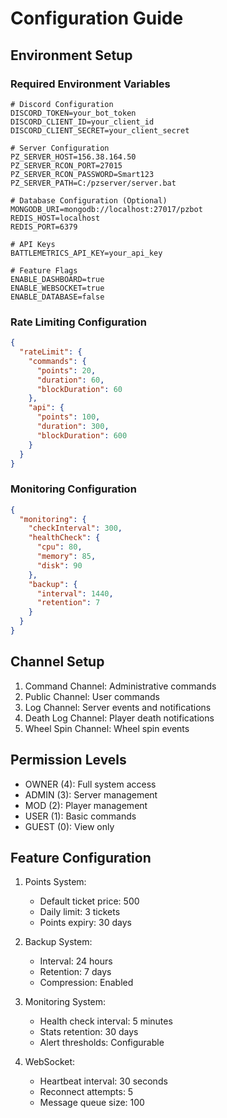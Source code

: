# Configuration Guide

## Environment Setup

### Required Environment Variables
```env
# Discord Configuration
DISCORD_TOKEN=your_bot_token
DISCORD_CLIENT_ID=your_client_id
DISCORD_CLIENT_SECRET=your_client_secret

# Server Configuration
PZ_SERVER_HOST=156.38.164.50
PZ_SERVER_RCON_PORT=27015
PZ_SERVER_RCON_PASSWORD=Smart123
PZ_SERVER_PATH=C:/pzserver/server.bat

# Database Configuration (Optional)
MONGODB_URI=mongodb://localhost:27017/pzbot
REDIS_HOST=localhost
REDIS_PORT=6379

# API Keys
BATTLEMETRICS_API_KEY=your_api_key

# Feature Flags
ENABLE_DASHBOARD=true
ENABLE_WEBSOCKET=true
ENABLE_DATABASE=false
```

### Rate Limiting Configuration
```json
{
  "rateLimit": {
    "commands": {
      "points": 20,
      "duration": 60,
      "blockDuration": 60
    },
    "api": {
      "points": 100,
      "duration": 300,
      "blockDuration": 600
    }
  }
}
```

### Monitoring Configuration
```json
{
  "monitoring": {
    "checkInterval": 300,
    "healthCheck": {
      "cpu": 80,
      "memory": 85,
      "disk": 90
    },
    "backup": {
      "interval": 1440,
      "retention": 7
    }
  }
}
```

## Channel Setup
1. Command Channel: Administrative commands
2. Public Channel: User commands
3. Log Channel: Server events and notifications
4. Death Log Channel: Player death notifications
5. Wheel Spin Channel: Wheel spin events

## Permission Levels
- OWNER (4): Full system access
- ADMIN (3): Server management
- MOD (2): Player management
- USER (1): Basic commands
- GUEST (0): View only

## Feature Configuration
1. Points System:
   - Default ticket price: 500
   - Daily limit: 3 tickets
   - Points expiry: 30 days

2. Backup System:
   - Interval: 24 hours
   - Retention: 7 days
   - Compression: Enabled

3. Monitoring System:
   - Health check interval: 5 minutes
   - Stats retention: 30 days
   - Alert thresholds: Configurable

4. WebSocket:
   - Heartbeat interval: 30 seconds
   - Reconnect attempts: 5
   - Message queue size: 100
